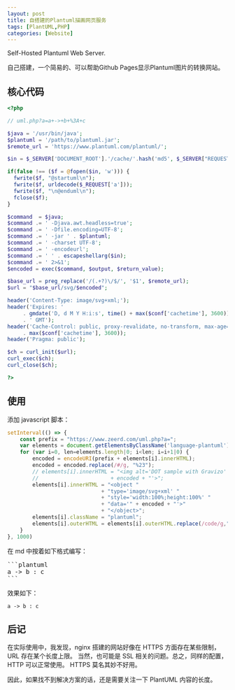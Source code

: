 ```yaml
---
layout: post
title: 自搭建的Plantuml描画网页服务
tags: [PlantUML,PHP]
categories: [Website]
---
```


Self-Hosted Plantuml Web Server.

自己搭建，一个简易的、可以帮助Github Pages显示Plantuml图片的转换网站。

<!--break-->

## 核心代码

```php
<?php

// uml.php?a=a+->+b+%3A+c

$java = '/usr/bin/java';
$plantuml = '/path/to/plantuml.jar';
$remote_url = 'https://www.plantuml.com/plantuml/';

$in = $_SERVER['DOCUMENT_ROOT'].'/cache/'.hash('md5', $_SERVER["REQUEST_URI"]);

if(false !== ($f = @fopen($in, 'w'))) {
  fwrite($f, "@startuml\n");
  fwrite($f, urldecode($_REQUEST['a']));
  fwrite($f, "\n@enduml\n");
  fclose($f);
}

$command  = $java;
$command .= ' -Djava.awt.headless=true';
$command .= ' -Dfile.encoding=UTF-8';
$command .= ' -jar ' . $plantuml;
$command .= ' -charset UTF-8';
$command .= ' -encodeurl';
$command .= ' ' . escapeshellarg($in);
$command .= ' 2>&1';
$encoded = exec($command, $output, $return_value);

$base_url = preg_replace('/(.+?)\/$/', '$1', $remote_url);
$url = "$base_url/svg/$encoded";

header('Content-Type: image/svg+xml;');
header('Expires: '
     . gmdate('D, d M Y H:i:s', time() + max($conf['cachetime'], 3600))
     . ' GMT');
header('Cache-Control: public, proxy-revalidate, no-transform, max-age='
     . max($conf['cachetime'], 3600));
header('Pragma: public');

$ch = curl_init($url);
curl_exec($ch);
curl_close($ch);

?>

```

## 使用

添加 javascript 脚本：

```javascript
setInterval(() => {
    const prefix = "https://www.zeerd.com/uml.php?a=";
    var elements = document.getElementsByClassName('language-plantuml');
    for (var i=0, len=elements.length|0; i<len; i=i+1|0) {
        encoded = encodeURI(prefix + elements[i].innerHTML);
        encoded = encoded.replace(/#/g, "%23");
        // elements[i].innerHTML = "<img alt='DOT sample with Gravizo' src='" 
        //                       + encoded + "'>";
        elements[i].innerHTML = "<object "
                              + "type='image/svg+xml' "
                              + "style='width:100%;height:100%' "
                              + "data='" + encoded + "'>"
                              + "</object>";
        elements[i].className = "plantuml";
        elements[i].outerHTML = elements[i].outerHTML.replace(/code/g,"div");
    }
}, 1000)
```

在 md 中按着如下格式编写：

<pre>
```plantuml
a -> b : c
```
</pre>


效果如下：

```plantuml
a -> b : c
```

## 后记

在实际使用中，我发现，nginx 搭建的网站好像在 HTTPS 方面存在某些限制， URL 存在某个长度上限。
当然，也可能是 SSL 相关的问题。总之，同样的配置， HTTP 可以正常使用。 HTTPS 莫名其妙不好用。

因此，如果找不到解决方案的话，还是需要关注一下 PlantUML 内容的长度。
